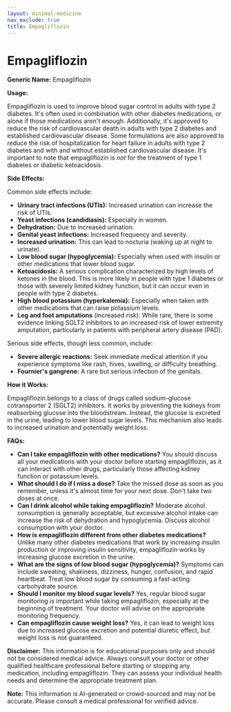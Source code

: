 ```yaml
---
layout: minimal-medicine
nav_exclude: true
title: Empagliflozin
---
```


# Empagliflozin

**Generic Name:** Empagliflozin

**Usage:**

Empagliflozin is used to improve blood sugar control in adults with type 2 diabetes.  It's often used in combination with other diabetes medications, or alone if those medications aren't enough.  Additionally, it's approved to reduce the risk of cardiovascular death in adults with type 2 diabetes and established cardiovascular disease.  Some formulations are also approved to reduce the risk of hospitalization for heart failure in adults with type 2 diabetes and with and without established cardiovascular disease.  It's important to note that empagliflozin is *not* for the treatment of type 1 diabetes or diabetic ketoacidosis.


**Side Effects:**

Common side effects include:

* **Urinary tract infections (UTIs):** Increased urination can increase the risk of UTIs.
* **Yeast infections (candidiasis):**  Especially in women.
* **Dehydration:** Due to increased urination.
* **Genital yeast infections:**  Increased frequency and severity.
* **Increased urination:** This can lead to nocturia (waking up at night to urinate).
* **Low blood sugar (hypoglycemia):** Especially when used with insulin or other medications that lower blood sugar.
* **Ketoacidosis:** A serious complication characterized by high levels of ketones in the blood.  This is more likely in people with type 1 diabetes or those with severely limited kidney function, but it can occur even in people with type 2 diabetes.
* **High blood potassium (hyperkalemia):**  Especially when taken with other medications that can raise potassium levels.
* **Leg and foot amputations** (increased risk): While rare, there is some evidence linking SGLT2 inhibitors to an increased risk of lower extremity amputation, particularly in patients with peripheral artery disease (PAD).


Serious side effects, though less common, include:

* **Severe allergic reactions:**  Seek immediate medical attention if you experience symptoms like rash, hives, swelling, or difficulty breathing.
* **Fournier's gangrene:** A rare but serious infection of the genitals.


**How it Works:**

Empagliflozin belongs to a class of drugs called sodium-glucose cotransporter 2 (SGLT2) inhibitors.  It works by preventing the kidneys from reabsorbing glucose into the bloodstream.  Instead, the glucose is excreted in the urine, leading to lower blood sugar levels.  This mechanism also leads to increased urination and potentially weight loss.


**FAQs:**

* **Can I take empagliflozin with other medications?**  You should discuss all your medications with your doctor before starting empagliflozin, as it can interact with other drugs, particularly those affecting kidney function or potassium levels.
* **What should I do if I miss a dose?**  Take the missed dose as soon as you remember, unless it's almost time for your next dose.  Don't take two doses at once.
* **Can I drink alcohol while taking empagliflozin?**  Moderate alcohol consumption is generally acceptable, but excessive alcohol intake can increase the risk of dehydration and hypoglycemia.  Discuss alcohol consumption with your doctor.
* **How is empagliflozin different from other diabetes medications?**  Unlike many other diabetes medications that work by increasing insulin production or improving insulin sensitivity, empagliflozin works by increasing glucose excretion in the urine.
* **What are the signs of low blood sugar (hypoglycemia)?**  Symptoms can include sweating, shakiness, dizziness, hunger, confusion, and rapid heartbeat.  Treat low blood sugar by consuming a fast-acting carbohydrate source.
* **Should I monitor my blood sugar levels?** Yes, regular blood sugar monitoring is important while taking empagliflozin, especially at the beginning of treatment.  Your doctor will advise on the appropriate monitoring frequency.
* **Can empagliflozin cause weight loss?**  Yes, it can lead to weight loss due to increased glucose excretion and potential diuretic effect, but weight loss is not guaranteed.


**Disclaimer:** This information is for educational purposes only and should not be considered medical advice.  Always consult your doctor or other qualified healthcare professional before starting or stopping any medication, including empagliflozin.  They can assess your individual health needs and determine the appropriate treatment plan.


**Note:** This information is AI-generated or crowd-sourced and may not be accurate. Please consult a medical professional for verified advice.